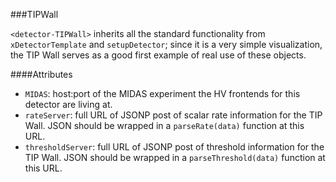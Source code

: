 ###TIPWall

`<detector-TIPWall>` inherits all the standard functionality from `xDetectorTemplate` and `setupDetector`; since it is a very simple visualization, the TIP Wall serves as a good first example of real use of these objects.

####Attributes
 - `MIDAS`: host:port of the MIDAS experiment the HV frontends for this detector are living at.
 - `rateServer`: full URL of JSONP post of scalar rate information for the TIP Wall.  JSON should be wrapped in a `parseRate(data)` function at this URL.
 - `thresholdServer`: full URL of JSONP post of threshold information for the TIP Wall.  JSON should be wrapped in a `parseThreshold(data)` function at this URL.
